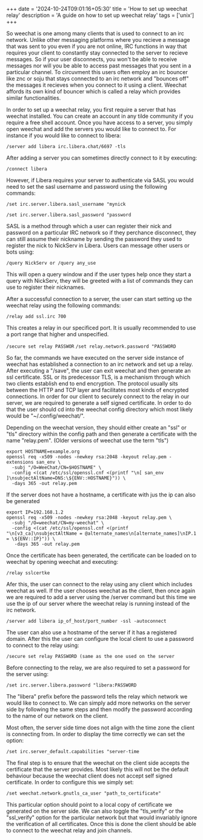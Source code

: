 +++
date = '2024-10-24T09:01:16+05:30'
title = 'How to set up weechat relay'
description = 'A guide on how to set up weechat relay'
tags = ['unix']
+++

So weechat is one among many clients that is used to connect to an irc network. Unlike other messaging platforms where you recieve a message that was sent to you even if you are not online, IRC functions in way that requires your client to constantly stay connected to the server to recieve messages. So if your user disconnects, you won't be able to receive messages nor will you be able to access past messages that you sent in a particular channel. To circuvment this users often employ an irc bouncer like znc or soju that stays connected to an irc network and "bounces off" the messages it recieves when you connect to it using a client. Weechat affords its own kind of bouncer which is called a relay which provides similar functionalities. 


In order to set up a weechat relay, you first require a server that has weechat installed. You can create an account in any tilde community if you require a free shell account. Once you have access to a server, you simply open weechat and add the servers you would like to connect to. For instance if you would like to connect to libera: 

```/server add libera irc.libera.chat/6697 -tls```

After adding a server you can sometimes directly connect to it by executing: 

```/connect libera```

However, if Libera requires your server to authenticate via SASL you would need to set the sasl username and password using the following commands: 

```/set irc.server.libera.sasl_username "mynick```

```/set irc.server.libera.sasl_password "password```

SASL is a method through which a user can register their nick and password on a particular IRC network so if they perchance disconnect, they can still assume their nickname by sending the password they used to register the nick to NickServ in Libera. Users can message other users or bots using: 

```/query NickServ or /query any_use```

This will open a query window and if the user types help once they start a query with NickServ, they will be greeted with a list of commands they can use to register their nicknames. 

After a successful connection to a server, the user can start setting up the weechat relay using the following commands: 

```/relay add ssl.irc 700```

This creates a relay in our specificed port. It is usually recommended to use a port range that higher and unspecified.

```/secure set relay PASSWOR```
```/set relay.network.password "PASSWORD```

So far, the commands we have executed on the server side instance of weechat has established a connection to an irc network and set up a relay. After executing a "/save", the user can exit weechat and then generate an ssl certificate. SSL or its predecessor TLS, is a mechanism through which two clients establish end to end encryption. The protocol usually sits between the HTTP and TCP layer and facilitates most kinds of encrypted connections. In order for our client to securely connect to the relay in our server, we are required to generate a self signed certificate. In order to do that the user should cd into the weechat config directory which most likely would be "~/.config/weechat/". 

Depending on the weechat version, they should either create an "ssl" or "tls" directory within the config path and then generate a certificate with the name "relay.pem". (Older versions of weechat use the term "tls") 

```
export HOSTNAME=example.org
openssl req -x509 -nodes -newkey rsa:2048 -keyout relay.pem -extensions san_env \
  -subj "/O=WeeChat/CN=$HOSTNAME" \
  -config <(cat /etc/ssl/openssl.cnf <(printf "\n[ san_env ]\nsubjectAltName=DNS:\${ENV::HOSTNAME}")) \
  -days 365 -out relay.pem
```

If the server does not have a hostname, a certificate with jus the ip can also be generated 

```
export IP=192.168.1.2
openssl req -x509 -nodes -newkey rsa:2048 -keyout relay.pem \
  -subj "/O=weechat/CN=my-weechat" \
  -config <(cat /etc/ssl/openssl.cnf <(printf "\n[v3_ca]\nsubjectAltName = @alternate_names\n[alternate_names]\nIP.1 = \${ENV::IP}")) \
   -days 365 -out relay.pem
```


Once the certificate has been generated, the certificate can be loaded on to weechat by opening weechat and executing: 

```/relay sslcertke```

Afer this, the user can connect to the relay using any client which includes weechat as well. If the user chooses weechat as the client, then once again we are required to add a server using the /server command but this time we use the ip of our server where the weechat relay is running instead of the irc network. 

```/server add libera ip_of_host/port_number -ssl -autoconnect```

The user can also use a hostname of the server if it has a registered domain. After this the user can configure the local client to use a password to connect to the relay using: 

```/secure set relay PASSWORD (same as the one used on the server```

Before connecting to the relay, we are also required to set a password for the server using: 

```/set irc.server.libera.password "libera:PASSWORD```

The "libera" prefix before the password tells the relay which network we would like to connect to. We can simply add more networks on the server side by following the same steps and then modify the password according to the name of our network on the client. 

Most often, the server side time does not align with the time zone the client is connecting from. In order to display the time correctly we can set the option:

```/set irc.server_default.capabilities "server-time```

The final step is to ensure that the weechat on the client side accepts the certificate that the server provides. Most likely this will not be the default behaviour because the weechat client does not accept self signed certificate. In order to configure this we simply set: 

```/set weechat.network.gnutls_ca_user "path_to_certificate"```

This particular option should point to a local copy of certificate we generated on the server side. We can also toggle the "tls_verify" or the "ssl_verify" option for the particular network but that would invariably ignore the verification of all certificates. Once this is done the client should be able to connect to the weechat relay and join channels. 
